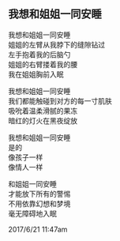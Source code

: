 ## 我想和姐姐一同安睡

我想和姐姐一同安睡<br>
姐姐的左臂从我脖下的缝隙钻过<br>
左手抱着我的后脑勺<br>
姐姐的右臂搂着我的腰<br>
我在姐姐胸前入眠<br>

我想和姐姐一同安睡<br>
我们都能触碰到对方的每一寸肌肤<br>
吸吮着温柔滑腻的果冻<br>
暗红的灯火在黑夜绽放<br>

我想和姐姐一同安睡<br>
是的<br>
像孩子一样<br>
像情人一样<br>

和姐姐一同安睡<br>
才能放下所有的警惕<br>
不用依靠幻想和梦境<br>
毫无障碍地入眠<br>

2017/6/21 11:47am<br>